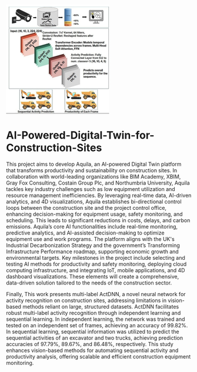 <img src="./Graphical Abstract.jpg" width="280">


# <strong> AI-Powered-Digital-Twin-for-Construction-Sites  </strong>
This project aims to develop Aquila, an AI-powered Digital Twin platform that transforms productivity and sustainability on construction sites. In collaboration with world-leading organizations like BIM Academy, XBIM, Gray Fox Consulting, Costain Group Plc, and Northumbria University, Aquila tackles key industry challenges such as low equipment utilization and resource management inefficiencies. By leveraging real-time data, AI-driven analytics, and 4D visualizations, Aquila establishes bi-directional control loops between the construction site and the project control office, enhancing decision-making for equipment usage, safety monitoring, and scheduling. This leads to significant reductions in costs, delays, and carbon emissions. Aquila’s core AI functionalities include real-time monitoring, predictive analytics, and AI-assisted decision-making to optimize equipment use and work programs. The platform aligns with the UK's Industrial Decarbonization Strategy and the government’s Transforming Infrastructure Performance roadmap, supporting economic growth and environmental targets. Key milestones in the project include selecting and testing AI methods for productivity and safety monitoring, deploying cloud computing infrastructure, and integrating IoT, mobile applications, and 4D dashboard visualizations. These elements will create a comprehensive, data-driven solution tailored to the needs of the construction sector.

Finally, This work presents multi-label ActDNN, a novel neural network for activity recognition on construction sites, addressing limitations in vision-based methods reliant on large, structured datasets. ActDNN facilitates robust multi-label activity recognition through independent learning and sequential learning. In independent learning, the network was trained and tested on an independent set of frames, achieving an accuracy of 99.82%. In sequential learning, sequential information was utilized to predict the sequential activities of an excavator and two trucks, achieving prediction accuracies of 97.79%, 89.67%, and 86.48%, respectively. This study enhances vision-based methods for automating sequential activity and productivity analysis, offering scalable and efficient construction equipment monitoring. 




